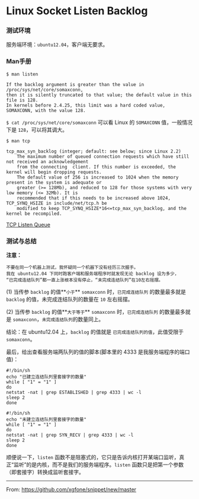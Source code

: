 
Linux Socket Listen Backlog
===========================

### 测试环境
服务端环境：`ubuntu12.04`，客户端无要求。

### Man手册
```shell
$ man listen
```
    If the backlog argument is greater than the value in /proc/sys/net/core/somaxconn,
    then it is silently truncated to that value; the default value in this file is 128.
    In kernels before 2.4.25, this limit was a hard coded value, SOMAXCONN, with the value 128.

`$ cat /proc/sys/net/core/somaxconn` 可以看 Linux 的 `SOMAXCONN` 值，一般情况下是 `128`，可以将其调大。

```shell
$ man tcp
```
    tcp_max_syn_backlog (integer; default: see below; since Linux 2.2)
        The maximum number of queued connection requests which have still not received an acknowledgement
        from the connecting  client. If this number is exceeded, the kernel will begin dropping requests.
        The default value of 256 is increased to 1024 when the memory present in the system is adequate or
        greater (>= 128Mb), and reduced to 128 for those systems with very low memory (<= 32Mb). It is
        recommended that if this needs to be increased above 1024, TCP_SYNQ_HSIZE in include/net/tcp.h be
        modified to keep TCP_SYNQ_HSIZE*16<=tcp_max_syn_backlog, and the kernel be recompiled.

[TCP Listen Queue](./_static/backlog.png)

### 测试与总结
**注意：**

    不要在同一个机器上测试，我怀疑同一个机器下没有经历三次握手。
    我在 ubuntu12.04 下同时跑客户端和服务端程序时就发现无论 backlog 设为多少，
    “已完成连结队列”都一直上涨根本没有停止，“未完成连结队列”在10左右摇摆。

(1) 当传参 `backlog` 的值**`小于`** `somaxconn` 时，`已完成连结队列` 的数量最多就是 `backlog` 的值，未完成连结队列的数量在 `10` 左右摇摆。

(2) 当传参 `backlog` 的值**`大于等于`** `somaxconn` 时，`已完成连结队列` 的数量最多就是 `somaxconn`，`未完成连结队列`的数量同上。

结论：在 ubuntu12.04 上，`backlog` 的值就是 `已完成连结队列的值`，此值受限于 `somaxconn`。

最后，给出查看服务端两队列的值的脚本(脚本里的 4333 是我服务端程序的端口值)：
```shell
#!/bin/sh
echo "已建立连结队列里套接字的数量"
while [ "1" = "1" ]
do
netstat -nat | grep ESTABLISHED | grep 4333 | wc -l
sleep 2
done
```

```shell
#!/bin/sh
echo "未建立连结队列里套接字的数量"
while [ "1" = "1" ]
do
netstat -nat | grep SYN_RECV | grep 4333 | wc -l
sleep 2
done
```
顺便说一下，`listen` 函数不是阻塞式的，它只是告诉内核打开某端口监听，真正“监听”的是内核，而不是我们的服务端程序。`listen` 函数只是把第一个参数（即套接字）转换成监听套接字。

------

From: https://github.com/xgfone/snippet/new/master
